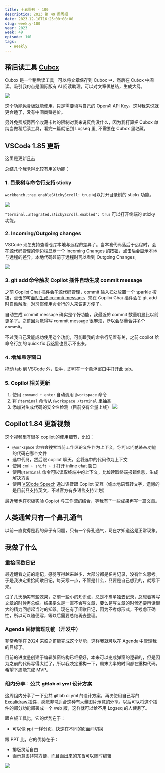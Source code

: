 ```yaml
---
title: 十五周刊 - 100
description: 2023 第 49 周周报
date: 2023-12-10T16:25:00+08:00
slug: weekly-100
year: 2023
week: 49
episode: 100
tags:
  - Weekly
---
```


## 稍后读工具 [Cubox](https://cubox.cc/)

Cubox 是一个稍后读工具，可以将文章保存到 Cubox 中，然后在 Cubox 中阅读。吸引我的点是国际版有 AI 阅读助理，可以对文章做总结，生成大纲。

![](https://pocket.haydenhayden.com/blog/202312101639856.png?x-oss-process=image/resize,w_240,m_lfit)

这个功能免费版就能使用，只是需要填写自己的 OpenAI API Key。这对我来说就更合适了，没有中间商赚差价。

另外免费版两百个收藏卡片的限制对我来说反倒没什么，因为我打算把 Cubox 单纯当做稍后读工具，看完一篇就记到 Logseq 里, 不需要在 Cubox 里收藏。

## VSCode 1.85 更新

这里是更新[日志](https://code.visualstudio.com/updates/v1_85)

总结几个我觉得比较有用的功能：

### 1. 目录树与命令行支持 sticky

`workbench.tree.enableStickyScroll: true` 可以打开目录树的 sticky 功能。

![](https://pocket.haydenhayden.com/blog/202312101653030.gif?x-oss-process=image/resize,w_300,m_lfit)

`"terminal.integrated.stickyScroll.enabled": true` 可以打开终端的 sticky 功能。

### 2. Incoming/Outgoing changes

VSCode 现在支持查看仓库本地与远程的差异了。当本地代码落后于远程时，会在源代码管理的侧边栏显示一个 Incoming Changes 的按钮，点击后会显示本地与远程的差异。本地代码超前于远程时可以看到 Outgoing Changes。

![](https://pocket.haydenhayden.com/blog/202312101658296.png?x-oss-process=image/resize,w_1000,m_lfit)

### 3. git add 命令触发 Copilot 插件自动生成 commit message

之前 Copilot Chat 插件会在源代码管理，commit 输入框处放置一个 sparkle 按钮，点击即可[自动生成 commit message](https://code.visualstudio.com/updates/v1_84#_commit-message-generation)。现在 Copilot Chat 插件会在 git add 时自动触发，对习惯使用命令行的人来说更方便了。

自动生成 commit message 确实是个好功能，我最近的 commit 数量明显比以前更多了。之前因为觉得写 commit message 很麻烦，所以会尽量合并多个 commit。

不过我自己没能成功使用这个功能，可能跟我的命令行配置有关，之前 copilot 给命令行加的 quick fix 我这里也显示不出来。

### 4. 增加悬浮窗口

拖动 tab 到 VSCode 外，松手，即可在一个悬浮窗口中打开此 tab。

### 5. Copilot 相关更新

1. 使用 `command + enter` 自动调用 `@workspace` 命令
2. 将 `@terminal` 命令从 `@workspace /terminal` 里抽离
3. 添加对生成代码的安全性检测（目前没有全量上线）
   ![](https://pocket.haydenhayden.com/blog/202312101716838.png?x-oss-process=image/resize,w_1000,m_lfit)

## Copilot 1.84 更新视频

[](https://www.youtube.com/watch?v=i63DjsjdR3s)

这个视频里有很多 copilot 的使用细节，比如：

- `@workspace` 命令会搜索当前工作区的文件作为上下文，你可以问他某某功能的代码在哪个文件
- 选中代码，然后跟 copilot 聊天，会将选中的代码作为上下文
- 使用 `cmd + shift + i` 打开 inline chat 窗口
- 使用`@terminal` 命令可以读取终端中的上下文，比如读取终端报错信息，生成解决方案
- 使用 [VSCode Speech](https://marketplace.visualstudio.com/items?itemName=ms-vscode.vscode-speech) 通过语音跟 Copilot 交互（纯本地语音转文字，遗憾的是目前只支持英文，不过官方有多语言支持计划）

最近我也在积极实验 Copilot 与工作流的结合，等我有了一些成果再写一篇文章。

## 人类通常只有一个鼻孔通气

以前一直觉得是我的鼻子有问题，只有一个鼻孔通气，现在才知道这是正常现象。

[](https://twitter.com/HotmailfromSH/status/1732140620037403028)

## 我做了什么

### 重拾间歇日记

最近翻看之前的笔记，感觉写得越来越少，大部分都是任务记录，没有什么思考。于是我决定重拾间歇日记，每天写一点，不管是什么，只要是自己想到的，就写下来。

试了几天确实有些效果，之前一些小的知识点，总是不想单独去记录，总想着等写文章的时候再总结。结果要么是一直不会写文章，要么是写文章的时候还要再话很大的精力回想起当时的知识。现在有了间歇日记，因为不考虑形式，不考虑正确性，所以可以随便写，等以后需要总结再去整理。

### Agenda 目标管理功能（开发中）

非常希望在 2024 来临之前能完成这个功能，这样我就可以在 Agenda 中管理我的目标了。

目前的进度是创建于编辑弹窗结构已经搭好，本来可以完成弹窗的逻辑的，但是因为之前的代码写得太烂了，所以我决定重构一下，周末大半的时间都在重构代码。希望下周能完成 MVP。

### 组内分享：公共 gitlab ci yml 设计方案

这周组内分享了一下公共 gitlab ci yml 的设计方案，再次使用自己写的 [Excalidraw 插件](https://github.com/haydenull/logseq-plugin-excalidraw)，感觉非常适合这种有大量图片示意的分享。以后可以将这个插件的部分功能部署成一个 web 版，这样就可以给不用 Logseq 的人使用了。

跟白板工具比，它的优势在于：

- 可以像 ppt 一样分页，快速在不同的页面间切换

跟 PPT 比，它的优势在于：

- 排版灵活自由
- 画示意图非常方便，而且画出来的东西可以随时编辑

![](https://pocket.haydenhayden.com/blog/202312101749341.gif)

